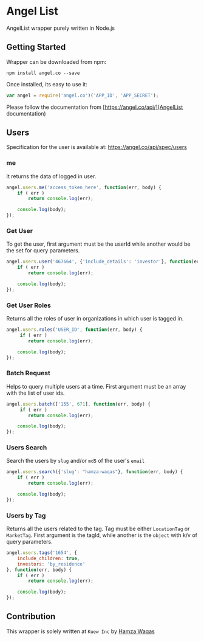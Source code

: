 Angel List
=============

AngelList wrapper purely written in Node.js

## Getting Started

Wrapper can be downloaded from npm:

`npm install angel.co --save`

Once installed, its easy to use it:

```javascript
var angel = require('angel.co')('APP_ID', 'APP_SECRET');
```

Please follow the documentation from [https://angel.co/api/](AngelList documentation)

## Users

Specification for the user is available at: https://angel.co/api/spec/users

### me
It returns the data of logged in user.

```javascript
angel.users.me('access_token_here', function(err, body) {
    if ( err )
        return console.log(err);

    console.log(body);
});
```

### Get User
To get the user, first argument must be the userId while another would be the set for query parameters.

```javascript
angel.users.user('467664', {'include_details': 'investor'}, function(err, body) {
    if ( err )
        return console.log(err);

    console.log(body);
});
```

### Get User Roles
Returns all the roles of user in organizations in which user is tagged in.

```javascript
angel.users.roles('USER_ID', function(err, body) {
     if ( err )
        return console.log(err);

    console.log(body);
});
```

### Batch Request
Helps to query multiple users at a time. First argument must be an array with the list of user ids.

```javascript
angel.users.batch(['155', 671], function(err, body) {
     if ( err )
        return console.log(err);

    console.log(body);
});
```

### Users Search
Search the users by `slug` and/or `md5` of the user's `email`

```javascript
angel.users.search({'slug': "hamza-waqas"}, function(err, body) {
    if ( err )
        return console.log(err);

    console.log(body);
});
```

### Users by Tag
Returns all the users related to the tag. Tag must be either `LocationTag` or `MarketTag`. First argument is the tagId, while another is the `object` with k/v of query parameters.

```javascript
angel.users.tags('1654', {
    include_children: true,
    investors: 'by_residence'
}, function(err, body) {
    if ( err )
        return console.log(err);

    console.log(body);
});
```

## Contribution

This wrapper is solely written at `Kuew Inc` by [Hamza Waqas](http://github.com/ArkeologeN)